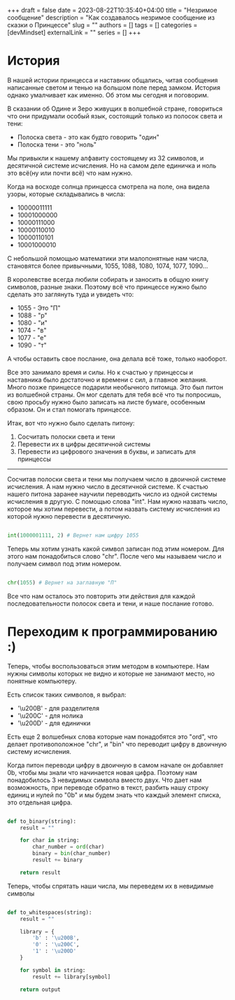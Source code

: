 +++ 
draft = false 
date = 2023-08-22T10:35:40+04:00
title = "Незримое сообщение"
description = "Как создавалось незримое сообщение из сказки о Принцессе"
slug = ""
authors = []
tags = []
categories = [devMindset]
externalLink = ""
series = []
+++


# История
В нашей истории принцесса и наставник общались, читая сообщения написанные светом и тенью на большом поле перед замком. История однако умалчивает как именно. Об этом мы сегодня и поговорим.

В сказании об Одине и Зеро живущих в волшебной стране, говориться что они придумали особый язык, состоящий только из полосок света и тени:
* Полоска света - это как будто говорить "один"
* Полоска тени - это "ноль"

Мы привыкли к нашему алфавиту состоящему из 32 символов, и десятичной системе исчисления. Но на самом деле единичка и ноль это всё(ну или почти всё) что нам нужно.

Когда на восходе солнца принцесса смотрела на поле, она видела узоры, которые складывались в числа:

* 10000011111
* 10001000000
* 10000111000
* 10000110010
* 10000110101
* 10001000010

С небольшой помощью математики эти малопонятные нам числа, становятся более привычными, 1055, 1088, 1080, 1074, 1077, 1090...

В королевстве всегда любили собирать и заносить в общую книгу символов, разные знаки. Поэтому всё что принцессе нужно было сделать это заглянуть туда и увидеть что:

* 1055 - Это "П"
* 1088 - "р"
* 1080 - "и"
* 1074 - "в"
* 1077 - "е"
* 1090 - "т"

А чтобы оставить свое послание, она делала всё тоже, только наоборот.

Все это занимало время и силы. Но к счастью у принцессы и наставника было достаточно и времени с сил, а главное желания. Много позже принцессе подарили необычного питомца. Это был питон из волшебной страны. Он мог сделать для тебя всё что ты попросишь, свою просьбу нужно было записать на листе бумаге, особенным образом. Он и стал помогать принцессе.


Итак, вот что нужно было сделать питону:
1. Сосчитать полоски света и тени
2. Перевести их в цифры десятичной системы
3. Перевести из цифрового значения в буквы, и записать для принцессы

---
Сосчитав полоски света и тени мы получаем число в двоичной системе исчисления. А нам нужно число в десятичной системе. К счастью нашего питона заранее научили переводить число из одной системы исчисления в другую. С помощью слова "int". Нам нужно назвать число, которое мы хотим перевести, а потом назвать систему исчисления из которой нужно перевести в десятичную.

```python

int(1000001111, 2) # Вернет нам цифру 1055

```

Теперь мы хотим узнать какой символ записан под этим номером. Для этого нам понадобиться слово "chr". После чего мы называем число и получаем символ под этим номером.

```python

chr(1055) # Вернет на заглавную "П"

```

Все что нам осталось это повторить эти действия для каждой последовательности полосок света и тени, и наше послание готово.

# Переходим к программированию :)
Теперь, чтобы воспользоваться этим методом в компьютере. Нам нужны символы которых не видно и которые не занимают место, но понятные компьютеру.

Есть список таких символов, я выбрал:

* '\u200B' - для разделителя
* '\u200C' - для нолика
* '\u200D' - для единички

Есть еще 2 волшебных слова которые нам понадобятся это "ord", что делает противоположное "chr", и "bin" что переводит цифру в двоичную систему исчисления.

Когда питон переводи цифру в двоичную в самом начале он добавляет 0b, чтобы мы знали что начинается новая цифра. Поэтому нам понадобилось 3 невидимых символа вместо двух. Что дает нам возможность, при переводе обратно в текст, разбить нашу строку единиц и нулей по "0b" и мы будем знать что каждый элемент списка, это отдельная цифра.


```python

def to_binary(string):
    result = ""

    for char in string:
        char_number = ord(char)
        binary = bin(char_number)
        result += binary

    return result
```

Теперь, чтобы спрятать наши числа, мы переведем их в невидимые символы

```python

def to_whitespaces(string):
    result = ""

    library = {
        'b' : '\u200B',
        '0' : '\u200C',
        '1' : '\u200D'
    }

    for symbol in string:
        result += library[symbol]

    return output

```

